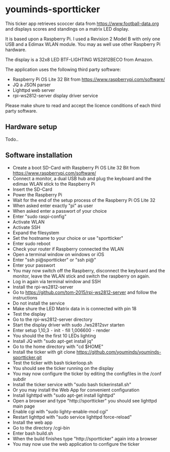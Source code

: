 # youminds-sportticker


This ticker app retrieves scoccer data from https://www.football-data.org and displays scores and standings on a matrix LED display.

It is based upon a Raspberry Pi. I used a Revision 2 Model B with only one USB and a Edimax WLAN module. You may as well use other Raspberry Pi hardware.

The display is a 32x8 LED BTF-LIGHTING WS2812BECO from Amazon.

The application uses the following third party software:

- Raspberry Pi OS Lite 32 Bit from https://www.raspberrypi.com/software/
- JQ a JSON parser
- Lighttpd web server
- rpi-ws2812-server display driver service

Please make shure to read and accept the licence conditions of each third party software.


## Hardware setup

Todo..

## Software installation

- Create a boot SD-Card with Raspberry Pi OS Lite 32 Bit from https://www.raspberrypi.com/software/
- Connect a monitor, a dual USB hub and plug the keyboard and the edimax WLAN stick to the Raspberry Pi
- Insert the SD-Card
- Power the Raspberry Pi
- Wait for the end of the setup process of the Raspberry Pi OS Lite 32
- When asked enter exactly "pi" as user
- When asked enter a passwort of your choice
- Enter "sudo raspi-config"
- Activate WLAN
- Activate SSH
- Expand the filesystem
- Set the hostname to your choice or use "sportticker"
- Enter sudo reboot
- Check your router if Raspberry connected the WLAN
- Open a terminal window on windows or iOS
- Enter "ssh pi@sportticker" or "ssh pi@<THE WLAN IP>"
- Enter your passwort
- You may now switch off the Raspberry, disconnect the keyboard and the monitor, leave the WLAN stick and switch the raspberry on again.
- Log in again via terminal window and SSH
- Install the rpi-ws2812-server
- Go to https://github.com/tom-2015/rpi-ws2812-server and follow the instructions
- Do not install the service
- Make shure the LED Matrix data in is connected with pin 18
- Test the display
- Go to the rpi-ws2812-server directory
- Start the display driver with sudo ./ws2812svr starten
- Enter 
setup 1,10,3 
⁃	init 
⁃	fill 1,006600 
⁃	render
- You should the the first 10 LEDs lighting
- Install JQ with "sudo apt-get install jq"
- Go to the home directory with "cd $HOME"
- Install the ticker with git clone https://github.com/youminds/youminds-sportticker.git
- Test the ticker with bash tickerloop.sh
- You should see the ticker running on the display
- You may now configure the ticker by editing the configfiles in the /conf subdir
- Install the ticker service with "sudo bash tickerinstall.sh"
- Or you may install the Web App for convenient configuration
- Install lighttpd with "sudo apt-get install lighttpd"
- Open a browser and type "http://sportticker" you should see lighttpd main page
- Enable cgi with "sudo lighty-enable-mod cgi"
- Restart lighttpd with "sudo service lighttpd force-reload"
- Install the web app
- Go to the directory /cgi-bin
- Enter bash build.sh
- When the build finishes type "http://sportticker" again into a browser
- You may now use the web application to configure the ticker
  

